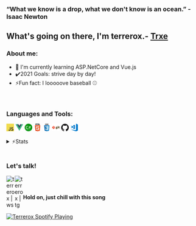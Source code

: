 ### “What we know is a drop, what we don't know is an ocean.” - Isaac Newton	
## What's going on there, I'm terrerox.- [Trxe](https://www.github.com/terrerox)	



### About me:	

- 🚧 I'm currently learning ASP.NetCore and Vue.js
- ✔️2021 Goals: strive day by day!
- ⚡Fun fact: I looooove baseball ⚾	
<br /><br />	

### Languages and Tools:
<code><img height="20" src="https://raw.githubusercontent.com/github/explore/80688e429a7d4ef2fca1e82350fe8e3517d3494d/topics/javascript/javascript.png"></code>
<code><img height="20" src="https://raw.githubusercontent.com/github/explore/80688e429a7d4ef2fca1e82350fe8e3517d3494d/topics/vue/vue.png"></code>
<code><img height="20" src="https://raw.githubusercontent.com/github/explore/80688e429a7d4ef2fca1e82350fe8e3517d3494d/topics/csharp/csharp.png"></code>
<code><img height="20" src="https://raw.githubusercontent.com/github/explore/80688e429a7d4ef2fca1e82350fe8e3517d3494d/topics/html/html.png"></code>
<code><img height="20" src="https://raw.githubusercontent.com/github/explore/80688e429a7d4ef2fca1e82350fe8e3517d3494d/topics/css/css.png"></code>
<code><img height="20" src="https://raw.githubusercontent.com/github/explore/80688e429a7d4ef2fca1e82350fe8e3517d3494d/topics/git/git.png"></code>
<code><img height="20" src="https://raw.githubusercontent.com/github/explore/78df643247d429f6cc873026c0622819ad797942/topics/github/github.png"></code>
<code><img height="20" src="https://raw.githubusercontent.com/github/explore/80688e429a7d4ef2fca1e82350fe8e3517d3494d/topics/visual-studio-code/visual-studio-code.png"></code>

<details>	
  <summary>⚡Stats</summary>	
<img alt="Terrerox's github status" src="https://github-readme-stats.codestackr.vercel.app/api?username=terrerox&show_icons=true&theme=light" />	
<img alt="Terrerox's github status" src="https://github-readme-stats.vercel.app/api/top-langs/?username=terrerox&layout=compact&theme=light" />	
</details>	
<br />	

### Let's talk!
[<img align="left" alt="terrerox | ws" width="22px" src="https://cdn.jsdelivr.net/npm/simple-icons@v3/icons/whatsapp.svg" />][whatsapp]	

[<img align="left" alt="terrerox | tg" width="22px" src="https://cdn.jsdelivr.net/npm/simple-icons@v3/icons/telegram.svg" />][telegram]	

<br />	
<br />	

**Hold on, just chill with this song** 	
<br/>	
[<img src="https://now-playing-codestackr.vercel.app/api/spotify-playing" alt="Terrerox Spotify Playing" width="350" />](https://open.spotify.com/playlist/37i9dQZF1DZ06evO3irm7e)	


[whatsapp]: https://api.whatsapp.com/send/?phone=18299833753&text=i+got+u+from+github&app_absent=0

[telegram]: https://t.me/terreroxx
